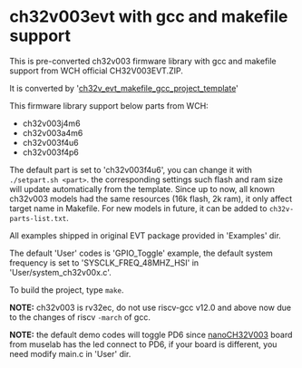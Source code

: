 # ch32v003evt with gcc and makefile support

This is pre-converted ch32v003 firmware library with gcc and makefile support from WCH official CH32V003EVT.ZIP. 

It is converted by '[ch32v_evt_makefile_gcc_project_template](https://github.com/cjacker/ch32v_evt_makefile_gcc_project_template)'

This firmware library support below parts from WCH:

- ch32v003j4m6
- ch32v003a4m6
- ch32v003f4u6
- ch32v003f4p6

The default part is set to 'ch32v003f4u6', you can change it with `./setpart.sh <part>`. the corresponding settings such flash and ram size will update automatically from the template. Since up to now, all known ch32v003 models had the same resources (16k flash, 2k ram), it only affect target name in Makefile. For new models in future, it can be added to `ch32v-parts-list.txt`.

All examples shipped in original EVT package provided in 'Examples' dir.

The default 'User' codes is 'GPIO_Toggle' example, the default system frequency is set to 'SYSCLK_FREQ_48MHZ_HSI' in 'User/system_ch32v00x.c'. 

To build the project, type `make`.

**NOTE:** ch32v003 is rv32ec, do not use riscv-gcc v12.0 and above now due to the changes of riscv `-march` of gcc.

**NOTE:** the default demo codes will toggle PD6 since [nanoCH32V003](https://github.com/wuxx/nanoCH32V003) board from muselab has the led connect to PD6, if your board is different, you need modify main.c in 'User' dir.
